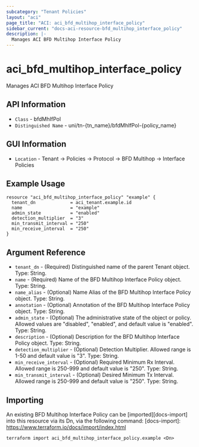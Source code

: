 ```yaml
---
subcategory: "Tenant Policies"
layout: "aci"
page_title: "ACI: aci_bfd_multihop_interface_policy"
sidebar_current: "docs-aci-resource-bfd_multihop_interface_policy"
description: |-
  Manages ACI BFD Multihop Interface Policy
---
```


# aci_bfd_multihop_interface_policy #

Manages ACI BFD Multihop Interface Policy

## API Information ##

* `Class` - bfdMhIfPol
* `Distinguished Name` - uni/tn-{tn_name}/bfdMhIfPol-{policy_name}

## GUI Information ##

* `Location` - Tenant -> Policies -> Protocol -> BFD Multihop -> Interface Policies


## Example Usage ##

```hcl
resource "aci_bfd_multihop_interface_policy" "example" {
  tenant_dn             = aci_tenant.example.id
  name                  = "example"
  admin_state           = "enabled"
  detection_multiplier  = "3"
  min_transmit_interval = "250"
  min_receive_interval  = "250"
}
```

## Argument Reference ##

* `tenant_dn` - (Required) Distinguished name of the parent Tenant object. Type: String.
* `name` - (Required) Name of the BFD Multihop Interface Policy object. Type: String.
* `name_alias` - (Optional) Name Alias of the BFD Multihop Interface Policy object. Type: String.
* `annotation` - (Optional) Annotation of the BFD Multihop Interface Policy object. Type: String.
* `admin_state` - (Optional) The administrative state of the object or policy. Allowed values are "disabled", "enabled", and default value is "enabled". Type: String.
* `description` - (Optional) Description for the BFD Multihop Interface Policy object. Type: String.
* `detection_multiplier` - (Optional) Detection Multiplier. Allowed range is 1-50 and default value is "3".  Type: String.
* `min_receive_interval` - (Optional) Required Minimum Rx Interval. Allowed range is 250-999 and default value is "250".  Type: String.
* `min_transmit_interval` - (Optional) Desired Minimum Tx Interval. Allowed range is 250-999 and default value is "250".  Type: String.


## Importing ##

An existing BFD Multihop Interface Policy can be [imported][docs-import] into this resource via its Dn, via the following command:
[docs-import]: https://www.terraform.io/docs/import/index.html


```
terraform import aci_bfd_multihop_interface_policy.example <Dn>
```